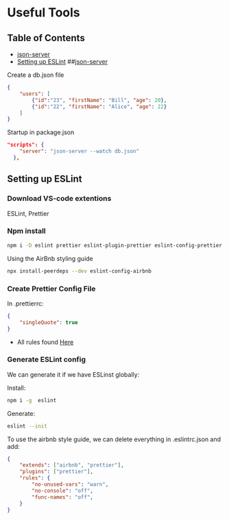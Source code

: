 # Useful Tools

## Table of Contents
- [json-server](#json-server)
- [Setting up ESLint](#setting-up-eslint)
##[json-server](https://www.npmjs.com/package/json-server)

Create a db.json file
```json
{
    "users": [
        {"id":"23", "firstName": "Bill", "age": 20},
        {"id":"22", "firstName": "Alice", "age": 22}
    ]
}
```

Startup in package.json
```json
"scripts": {
    "server": "json-server --watch db.json"
  },
```

## Setting up ESLint

### Download VS-code extentions

ESLint, Prettier

### Npm install

```bash
npm i -D eslint prettier eslint-plugin-prettier eslint-config-prettier eslint-plugin-node eslint-config-node
```

Using the AirBnb styling guide
```bash
npx install-peerdeps --dev eslint-config-airbnb
```

### Create Prettier Config File
In .prettierrc:
```json
{
    "singleQuote": true
}
```
- All rules found [Here](https://prettier.io/docs/en/options.html)

### Generate ESLint config

We can generate it if we have ESLinst globally:

Install:
```bash
npm i -g  eslint
```

Generate:
```bash
eslint --init
```

To use the airbnb style guide, we can delete everything in .eslintrc.json and add:
```json
{
    "extends": ["airbnb", "prettier"],
    "plugins": ["prettier"],
    "rules": {
        "no-unused-vars": "warn",
        "no-console": "off",
        "func-names": "off",
    }
}
```